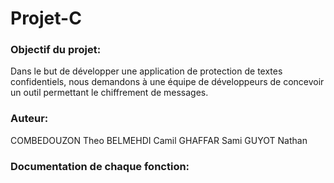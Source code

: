 # Projet-C
### Objectif du projet:
Dans le but de développer une application de protection de textes
confidentiels, nous demandons à une équipe de développeurs de concevoir un
outil permettant le chiffrement de messages.
### Auteur:
COMBEDOUZON Theo
BELMEHDI Camil
GHAFFAR Sami
GUYOT Nathan 
### Documentation de chaque fonction:
